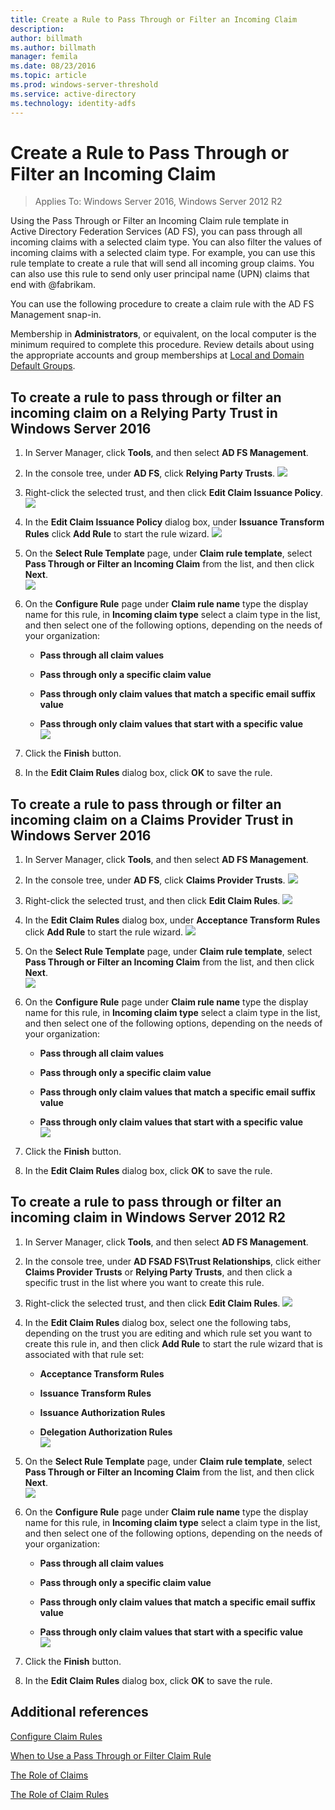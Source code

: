```yaml
---
title: Create a Rule to Pass Through or Filter an Incoming Claim
description:
author: billmath
ms.author: billmath
manager: femila
ms.date: 08/23/2016
ms.topic: article
ms.prod: windows-server-threshold
ms.service: active-directory
ms.technology: identity-adfs
---
```


# Create a Rule to Pass Through or Filter an Incoming Claim

>Applies To: Windows Server 2016, Windows Server 2012 R2

Using the Pass Through or Filter an Incoming Claim rule template in Active Directory Federation Services \(AD FS\), you can pass through all incoming claims with a selected claim type. You can also filter the values of incoming claims with a selected claim type. For example, you can use this rule template to create a rule that will send all incoming group claims. You can also use this rule to send only user principal name \(UPN\) claims that end with @fabrikam.  
  
You can use the following procedure to create a claim rule with the AD FS Management snap\-in.  
  
Membership in **Administrators**, or equivalent, on the local computer is the minimum required to complete this procedure.  Review details about using the appropriate accounts and group memberships at [Local and Domain Default Groups](http://go.microsoft.com/fwlink/?LinkId=83477).   

## To create a rule to pass through or filter an incoming claim on a Relying Party Trust in Windows Server 2016 

1.  In Server Manager, click **Tools**, and then select **AD FS Management**.  
  
2.  In the console tree, under **AD FS**, click **Relying Party Trusts**. 
![](media/Create-a-Rule-to-Pass-Through-or-Filter-an-Incoming-Claim/claimrule9.PNG)  
  
3.  Right\-click the selected trust, and then click **Edit Claim Issuance Policy**.
![](media/Create-a-Rule-to-Pass-Through-or-Filter-an-Incoming-Claim/claimrule10.PNG)   
  
4.  In the **Edit Claim Issuance Policy** dialog box, under **Issuance Transform Rules** click **Add Rule** to start the rule wizard. 
![](media/Create-a-Rule-to-Pass-Through-or-Filter-an-Incoming-Claim/claimrule11.PNG)    

5.  On the **Select Rule Template** page, under **Claim rule template**, select **Pass Through or Filter an Incoming Claim** from the list, and then click **Next**.  
![](media/Create-a-Rule-to-Pass-Through-or-Filter-an-Incoming-Claim/claimrule4.PNG)    

6.  On the **Configure Rule** page under **Claim rule name** type the display name for this rule, in **Incoming claim type** select a claim type in the list, and then select one of the following options, depending on the needs of your organization:  
  
    -   **Pass through all claim values**  
  
    -   **Pass through only a specific claim value**  
  
    -   **Pass through only claim values that match a specific email suffix value**  
  
    -   **Pass through only claim values that start with a specific value**  
![](media/Create-a-Rule-to-Pass-Through-or-Filter-an-Incoming-Claim/claimrule5.PNG)    

7.  Click the **Finish** button.  
  
8.  In the **Edit Claim Rules** dialog box, click **OK** to save the rule.
  
## To create a rule to pass through or filter an incoming claim on a Claims Provider Trust in Windows Server 2016 
  
1.  In Server Manager, click **Tools**, and then select **AD FS Management**.  
  
2.  In the console tree, under **AD FS**, click **Claims Provider Trusts**. 
![](media/Create-a-Rule-to-Pass-Through-or-Filter-an-Incoming-Claim/claimrule1.PNG)  
  
3.  Right\-click the selected trust, and then click **Edit Claim Rules**.
![](media/Create-a-Rule-to-Pass-Through-or-Filter-an-Incoming-Claim/claimrule2.PNG)   
  
4.  In the **Edit Claim Rules** dialog box, under **Acceptance Transform Rules** click **Add Rule** to start the rule wizard.
![](media/Create-a-Rule-to-Pass-Through-or-Filter-an-Incoming-Claim/claimrule3.PNG)    

5.  On the **Select Rule Template** page, under **Claim rule template**, select **Pass Through or Filter an Incoming Claim** from the list, and then click **Next**.  
![](media/Create-a-Rule-to-Pass-Through-or-Filter-an-Incoming-Claim/claimrule4.PNG)    

6.  On the **Configure Rule** page under **Claim rule name** type the display name for this rule, in **Incoming claim type** select a claim type in the list, and then select one of the following options, depending on the needs of your organization:  
  
    -   **Pass through all claim values**  
  
    -   **Pass through only a specific claim value**  
  
    -   **Pass through only claim values that match a specific email suffix value**  
  
    -   **Pass through only claim values that start with a specific value**  
![](media/Create-a-Rule-to-Pass-Through-or-Filter-an-Incoming-Claim/claimrule5.PNG)    

7.  Click the **Finish** button.  
  
8.  In the **Edit Claim Rules** dialog box, click **OK** to save the rule.  

## To create a rule to pass through or filter an incoming claim in Windows Server 2012 R2

1.  In Server Manager, click **Tools**, and then select **AD FS Management**.  
  
2.  In the console tree, under **AD FSAD FS\\Trust Relationships**, click either **Claims Provider Trusts** or **Relying Party Trusts**, and then click a specific trust in the list where you want to create this rule.  
  
3.  Right\-click the selected trust, and then click **Edit Claim Rules**.
![](media/Create-a-Rule-to-Pass-Through-or-Filter-an-Incoming-Claim/claimrule6.PNG)   
  
4.  In the **Edit Claim Rules** dialog box, select one the following tabs, depending on the trust you are editing and which rule set you want to create this rule in, and then click **Add Rule** to start the rule wizard that is associated with that rule set:  
  
    -   **Acceptance Transform Rules**  
  
    -   **Issuance Transform Rules**  
  
    -   **Issuance Authorization Rules**  
  
    -   **Delegation Authorization Rules**  
![](media/Create-a-Rule-to-Permit-All-Users/permitall5.PNG)    

5.  On the **Select Rule Template** page, under **Claim rule template**, select **Pass Through or Filter an Incoming Claim** from the list, and then click **Next**.  
![](media/Create-a-Rule-to-Pass-Through-or-Filter-an-Incoming-Claim/claimrule7.PNG)    

6.  On the **Configure Rule** page under **Claim rule name** type the display name for this rule, in **Incoming claim type** select a claim type in the list, and then select one of the following options, depending on the needs of your organization:  
  
    -   **Pass through all claim values**  
  
    -   **Pass through only a specific claim value**  
  
    -   **Pass through only claim values that match a specific email suffix value**  
  
    -   **Pass through only claim values that start with a specific value**  
![](media/Create-a-Rule-to-Pass-Through-or-Filter-an-Incoming-Claim/claimrule8.PNG)    

7.  Click the **Finish** button.  
  
8.  In the **Edit Claim Rules** dialog box, click **OK** to save the rule.  



  
## Additional references  
[Configure Claim Rules](Configure-Claim-Rules.md)  
  
[When to Use a Pass Through or Filter Claim Rule](../../ad-fs/technical-reference/When-to-Use-a-Pass-Through-or-Filter-Claim-Rule.md)  
  
[The Role of Claims](../../ad-fs/technical-reference/The-Role-of-Claims.md)  
  
[The Role of Claim Rules](../../ad-fs/technical-reference/The-Role-of-Claim-Rules.md)  
  

